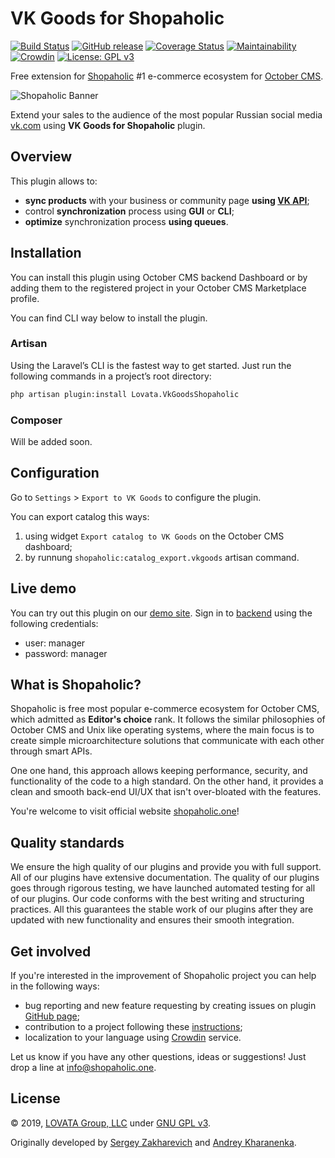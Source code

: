 # VK Goods for Shopaholic

[![Build Status](https://travis-ci.org/oc-shopaholic/oc-vk-goods-shopaholic-plugin.svg?branch=master)](https://travis-ci.org/oc-shopaholic/oc-vk-goods-shopaholic-plugin) [![GitHub release](https://img.shields.io/github/release/oc-shopaholic/oc-yandex-market-shopaholic-plugin)](https://github.com/oc-shopaholic/oc-yandex-market-shopaholic-plugin/releases) [![Coverage Status](https://coveralls.io/repos/github/oc-shopaholic/oc-vk-goods-shopaholic-plugin/badge.svg?branch=master)](https://coveralls.io/github/oc-shopaholic/oc-vk-goods-shopaholic-plugin?branch=master) [![Maintainability](https://api.codeclimate.com/v1/badges/9b49b9523b9976ad161f/maintainability)](https://codeclimate.com/github/oc-shopaholic/oc-vk-goods-shopaholic-plugin/maintainability) [![Crowdin](https://d322cqt584bo4o.cloudfront.net/oc-vk-goods-for-shopaholic-plugin/localized.svg)](https://crowdin.com/project/oc-vk-goods-shopaholic-plugin) [![License: GPL v3](https://img.shields.io/badge/License-GPL%20v3-blue.svg)](https://www.gnu.org/licenses/gpl-3.0)

Free extension for [Shopaholic](https://github.com/oc-shopaholic/oc-shopaholic-plugin) #1 e-commerce ecosystem for [October CMS](https://octobercms.com).

![Shopaholic Banner](assets/identity/banner-837×348.png)

Extend your sales to the audience of the most popular Russian social media [vk.com](https://vk.com) using **VK Goods for Shopaholic** plugin.

## Overview

This plugin allows to:
* **sync products** with your business or community page **using [VK API](https://vk.com/dev/market)**;
* control **synchronization** process using **GUI** or **CLI**;
* **optimize** synchronization process **using queues**.

## Installation

You can install this plugin using October CMS backend Dashboard or by adding them to the registered project in your October CMS Marketplace profile.

You can find CLI way below to install the plugin.

### Artisan

Using the Laravel’s CLI is the fastest way to get started. Just run the following commands in a project’s root directory:

```bash
php artisan plugin:install Lovata.VkGoodsShopaholic
```

### Composer

Will be added soon.

## Configuration

Go to `Settings` > `Export to VK Goods` to configure the plugin.

You can export catalog this ways:
  
1. using widget `Export catalog to VK Goods` on the October CMS dashboard;
2. by runnung `shopaholic:catalog_export.vkgoods` artisan command.

## Live demo

You can try out this plugin on our [demo site](http://demo.shopaholic.one). Sign in to [backend](http://demo.shopaholic.one/backend) using the following credentials:
* user: manager
* password: manager

## What is Shopaholic?

Shopaholic is free most popular e-commerce ecosystem for October CMS, which admitted as **Editor's choice** rank.
It follows the similar philosophies of October CMS and Unix like operating systems, where the main focus is to create simple microarchitecture solutions that communicate with each other through smart APIs.

One one hand, this approach allows keeping performance, security, and functionality of the code to a high standard.
On the other hand, it provides a clean and smooth back-end UI/UX that isn't over-bloated with the features.

You're welcome to visit official website [shopaholic.one](shopaholic.one)! 

## Quality standards

We ensure the high quality of our plugins and provide you with full support. All of our plugins have extensive documentation.
The quality of our plugins goes through rigorous testing, we have launched automated testing for all of our plugins.
Our code conforms with the best writing and structuring practices.
All this guarantees the stable work of our plugins after they are updated with new functionality and ensures their smooth integration.

## Get involved

If you're interested in the improvement of Shopaholic project you can help in the following ways:
* bug reporting and new feature requesting by creating issues on plugin [GitHub page](https://github.com/lovata/oc-shopaholic-plugin/issues);
* contribution to a project following these [instructions](https://github.com/oc-shopaholic/oc-vk-goods-shopaholic-plugin/master/CONTRIBUTING.md);
* localization to your language using [Crowdin](https://crowdin.com/project/oc-vk-goods-for-shopaholic-plugin) service.

Let us know if you have any other questions, ideas or suggestions! Just drop a line at [info@shopaholic.one](mailto:info@shopaholic.one).

## License

© 2019, [LOVATA Group, LLC](https://github.com/lovata) under [GNU GPL v3](https://opensource.org/licenses/GPL-3.0).

Originally developed by [Sergey Zakharevich](https://github.com/wobqqq) and [Andrey Kharanenka](https://github.com/kharanenka).

